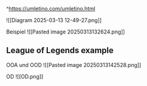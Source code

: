 ^https://umletino.com/umletino.html

![[Diagram 2025-03-13 12-49-27.png]]

Beispiel
![[Pasted image 20250313132624.png]]


## League of Legends example
OOA und OOD
![[Pasted image 20250313142528.png]] 

OD
![[OD.png]]